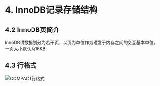 # 4. InnoDB记录存储结构

## 4.2 InnoDB页简介

InnoDB讲数据划分为若干页，以页为单位作为磁盘于内存之间的交互基本单位，一页大小默认为16KB

## 4.3 行格式

![COMPACT行格式](https://happychan.oss-cn-shenzhen.aliyuncs.com/img/pic/20210521104809.png)











